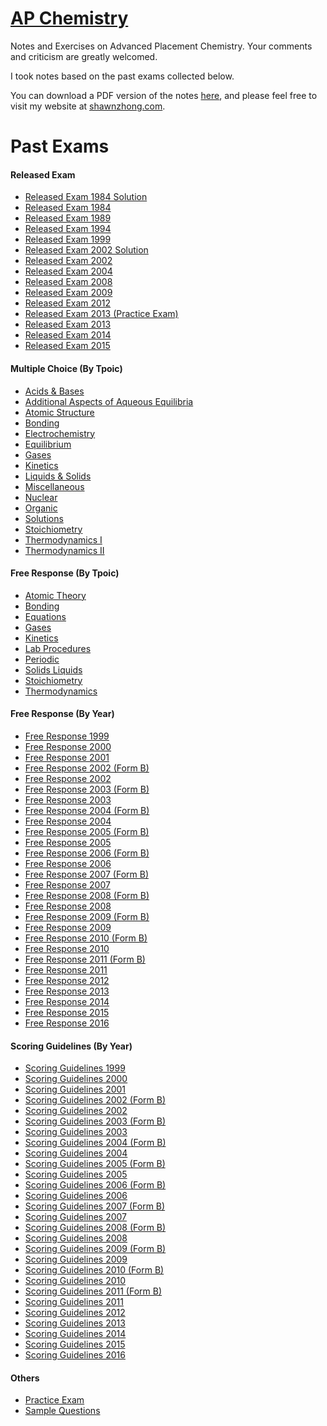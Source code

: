 # [AP Chemistry](https://stats.shawnzhong.com)
Notes and Exercises on Advanced Placement Chemistry. Your comments and criticism are greatly welcomed.

I took notes based on the past exams collected below.

You can download a PDF version of the notes   <a href="AP-Chemistry.pdf"  target="_blank" >here</a>, and please feel free to visit my website at [shawnzhong.com](https://shawnzhong.com).

# Past Exams

#### Released Exam

* <a href="exams/Released Exam 1984 Solution.pdf" target="_blank">Released Exam 1984 Solution</a>
* <a href="exams/Released Exam 1984.pdf" target="_blank">Released Exam 1984</a>
* <a href="exams/Released Exam 1989.pdf" target="_blank">Released Exam 1989</a>
* <a href="exams/Released Exam 1994.pdf" target="_blank">Released Exam 1994</a>
* <a href="exams/Released Exam 1999.pdf" target="_blank">Released Exam 1999</a>
* <a href="exams/Released Exam 2002 Solution.pdf" target="_blank">Released Exam 2002 Solution</a>
* <a href="exams/Released Exam 2002.pdf" target="_blank">Released Exam 2002</a>
* <a href="exams/Released Exam 2004.pdf" target="_blank">Released Exam 2004</a>
* <a href="exams/Released Exam 2008.pdf" target="_blank">Released Exam 2008</a>
* <a href="exams/Released Exam 2009.pdf" target="_blank">Released Exam 2009</a>
* <a href="exams/Released Exam 2012.pdf" target="_blank">Released Exam 2012</a>
* <a href="exams/Released Exam 2013 (Practice Exam).pdf" target="_blank">Released Exam 2013 (Practice Exam)</a>
* <a href="exams/Released Exam 2013.pdf" target="_blank">Released Exam 2013</a>
* <a href="exams/Released Exam 2014.pdf" target="_blank">Released Exam 2014</a>
* <a href="exams/Released Exam 2015.pdf" target="_blank">Released Exam 2015</a>

#### Multiple Choice (By Tpoic)

* <a href="exams/Multiple Choice/Acids & Bases.pdf" target="_blank">Acids & Bases</a>
* <a href="exams/Multiple Choice/Additional Aspects of Aqueous Equilibria.pdf" target="_blank">Additional Aspects of Aqueous Equilibria</a>
* <a href="exams/Multiple Choice/Atomic Structure.pdf" target="_blank">Atomic Structure</a>
* <a href="exams/Multiple Choice/Bonding.pdf" target="_blank">Bonding</a>
* <a href="exams/Multiple Choice/Electrochemistry.pdf" target="_blank">Electrochemistry</a>
* <a href="exams/Multiple Choice/Equilibrium.pdf" target="_blank">Equilibrium</a>
* <a href="exams/Multiple Choice/Gases.pdf" target="_blank">Gases</a>
* <a href="exams/Multiple Choice/Kinetics.pdf" target="_blank">Kinetics</a>
* <a href="exams/Multiple Choice/Liquids & Solids.pdf" target="_blank">Liquids & Solids</a>
* <a href="exams/Multiple Choice/Miscellaneous.pdf" target="_blank">Miscellaneous</a>
* <a href="exams/Multiple Choice/Nuclear.pdf" target="_blank">Nuclear</a>
* <a href="exams/Multiple Choice/Organic.pdf" target="_blank">Organic</a>
* <a href="exams/Multiple Choice/Solutions.pdf" target="_blank">Solutions</a>
* <a href="exams/Multiple Choice/Stoichiometry.pdf" target="_blank">Stoichiometry</a>
* <a href="exams/Multiple Choice/Thermodynamics I.pdf" target="_blank">Thermodynamics I</a>
* <a href="exams/Multiple Choice/Thermodynamics II.pdf" target="_blank">Thermodynamics II</a>

#### Free Response (By Tpoic)

* <a href="exams/Free Response/Atomic Theory.pdf" target="_blank">Atomic Theory</a>
* <a href="exams/Free Response/Bonding.pdf" target="_blank">Bonding</a>
* <a href="exams/Free Response/Equations.pdf" target="_blank">Equations</a>
* <a href="exams/Free Response/Gases.pdf" target="_blank">Gases</a>
* <a href="exams/Free Response/Kinetics.pdf" target="_blank">Kinetics</a>
* <a href="exams/Free Response/Lab Procedures.pdf" target="_blank">Lab Procedures</a>
* <a href="exams/Free Response/Periodic.pdf" target="_blank">Periodic</a>
* <a href="exams/Free Response/Solids Liquids.pdf" target="_blank">Solids Liquids</a>
* <a href="exams/Free Response/Stoichiometry.pdf" target="_blank">Stoichiometry</a>
* <a href="exams/Free Response/Thermodynamics.pdf" target="_blank">Thermodynamics</a>

#### Free Response (By Year)

* <a href="exams/Free Response 1999.pdf" target="_blank">Free Response 1999</a>
* <a href="exams/Free Response 2000.pdf" target="_blank">Free Response 2000</a>
* <a href="exams/Free Response 2001.pdf" target="_blank">Free Response 2001</a>
* <a href="exams/Free Response 2002 (Form B).pdf" target="_blank">Free Response 2002 (Form B)</a>
* <a href="exams/Free Response 2002.pdf" target="_blank">Free Response 2002</a>
* <a href="exams/Free Response 2003 (Form B).pdf" target="_blank">Free Response 2003 (Form B)</a>
* <a href="exams/Free Response 2003.pdf" target="_blank">Free Response 2003</a>
* <a href="exams/Free Response 2004 (Form B).pdf" target="_blank">Free Response 2004 (Form B)</a>
* <a href="exams/Free Response 2004.pdf" target="_blank">Free Response 2004</a>
* <a href="exams/Free Response 2005 (Form B).pdf" target="_blank">Free Response 2005 (Form B)</a>
* <a href="exams/Free Response 2005.pdf" target="_blank">Free Response 2005</a>
* <a href="exams/Free Response 2006 (Form B).pdf" target="_blank">Free Response 2006 (Form B)</a>
* <a href="exams/Free Response 2006.pdf" target="_blank">Free Response 2006</a>
* <a href="exams/Free Response 2007 (Form B).pdf" target="_blank">Free Response 2007 (Form B)</a>
* <a href="exams/Free Response 2007.pdf" target="_blank">Free Response 2007</a>
* <a href="exams/Free Response 2008 (Form B).pdf" target="_blank">Free Response 2008 (Form B)</a>
* <a href="exams/Free Response 2008.pdf" target="_blank">Free Response 2008</a>
* <a href="exams/Free Response 2009 (Form B).pdf" target="_blank">Free Response 2009 (Form B)</a>
* <a href="exams/Free Response 2009.pdf" target="_blank">Free Response 2009</a>
* <a href="exams/Free Response 2010 (Form B).pdf" target="_blank">Free Response 2010 (Form B)</a>
* <a href="exams/Free Response 2010.pdf" target="_blank">Free Response 2010</a>
* <a href="exams/Free Response 2011 (Form B).pdf" target="_blank">Free Response 2011 (Form B)</a>
* <a href="exams/Free Response 2011.pdf" target="_blank">Free Response 2011</a>
* <a href="exams/Free Response 2012.pdf" target="_blank">Free Response 2012</a>
* <a href="exams/Free Response 2013.pdf" target="_blank">Free Response 2013</a>
* <a href="exams/Free Response 2014.pdf" target="_blank">Free Response 2014</a>
* <a href="exams/Free Response 2015.pdf" target="_blank">Free Response 2015</a>
* <a href="exams/Free Response 2016.pdf" target="_blank">Free Response 2016</a>


#### Scoring Guidelines (By Year)

* <a href="exams/Scoring Guidelines 1999.pdf" target="_blank">Scoring Guidelines 1999</a>
* <a href="exams/Scoring Guidelines 2000.pdf" target="_blank">Scoring Guidelines 2000</a>
* <a href="exams/Scoring Guidelines 2001.pdf" target="_blank">Scoring Guidelines 2001</a>
* <a href="exams/Scoring Guidelines 2002 (Form B).pdf" target="_blank">Scoring Guidelines 2002 (Form B)</a>
* <a href="exams/Scoring Guidelines 2002.pdf" target="_blank">Scoring Guidelines 2002</a>
* <a href="exams/Scoring Guidelines 2003 (Form B).pdf" target="_blank">Scoring Guidelines 2003 (Form B)</a>
* <a href="exams/Scoring Guidelines 2003.pdf" target="_blank">Scoring Guidelines 2003</a>
* <a href="exams/Scoring Guidelines 2004 (Form B).pdf" target="_blank">Scoring Guidelines 2004 (Form B)</a>
* <a href="exams/Scoring Guidelines 2004.pdf" target="_blank">Scoring Guidelines 2004</a>
* <a href="exams/Scoring Guidelines 2005 (Form B).pdf" target="_blank">Scoring Guidelines 2005 (Form B)</a>
* <a href="exams/Scoring Guidelines 2005.pdf" target="_blank">Scoring Guidelines 2005</a>
* <a href="exams/Scoring Guidelines 2006 (Form B).pdf" target="_blank">Scoring Guidelines 2006 (Form B)</a>
* <a href="exams/Scoring Guidelines 2006.pdf" target="_blank">Scoring Guidelines 2006</a>
* <a href="exams/Scoring Guidelines 2007 (Form B).pdf" target="_blank">Scoring Guidelines 2007 (Form B)</a>
* <a href="exams/Scoring Guidelines 2007.pdf" target="_blank">Scoring Guidelines 2007</a>
* <a href="exams/Scoring Guidelines 2008 (Form B).pdf" target="_blank">Scoring Guidelines 2008 (Form B)</a>
* <a href="exams/Scoring Guidelines 2008.pdf" target="_blank">Scoring Guidelines 2008</a>
* <a href="exams/Scoring Guidelines 2009 (Form B).pdf" target="_blank">Scoring Guidelines 2009 (Form B)</a>
* <a href="exams/Scoring Guidelines 2009.pdf" target="_blank">Scoring Guidelines 2009</a>
* <a href="exams/Scoring Guidelines 2010 (Form B).pdf" target="_blank">Scoring Guidelines 2010 (Form B)</a>
* <a href="exams/Scoring Guidelines 2010.pdf" target="_blank">Scoring Guidelines 2010</a>
* <a href="exams/Scoring Guidelines 2011 (Form B).pdf" target="_blank">Scoring Guidelines 2011 (Form B)</a>
* <a href="exams/Scoring Guidelines 2011.pdf" target="_blank">Scoring Guidelines 2011</a>
* <a href="exams/Scoring Guidelines 2012.pdf" target="_blank">Scoring Guidelines 2012</a>
* <a href="exams/Scoring Guidelines 2013.pdf" target="_blank">Scoring Guidelines 2013</a>
* <a href="exams/Scoring Guidelines 2014.pdf" target="_blank">Scoring Guidelines 2014</a>
* <a href="exams/Scoring Guidelines 2015.pdf" target="_blank">Scoring Guidelines 2015</a>
* <a href="exams/Scoring Guidelines 2016.pdf" target="_blank">Scoring Guidelines 2016</a>

#### Others
* <a href="exams/Practice Exam.pdf" target="_blank">Practice Exam</a>
* <a href="exams/Sample Questions.pdf" target="_blank">Sample Questions</a>
